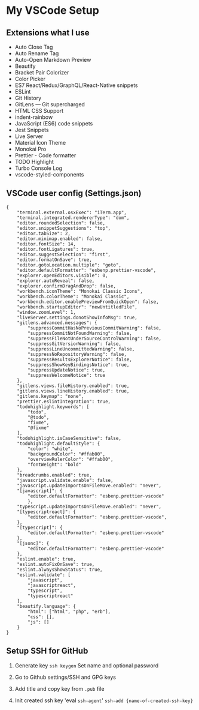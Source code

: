 # My VSCode Setup

## Extensions what I use

- Auto Close Tag
- Auto Rename Tag
- Auto-Open Markdown Preview
- Beautify
- Bracket Pair Colorizer
- Color Picker
- ES7 React/Redux/GraphQL/React-Native snippets
- ESLint
- Git History
- GitLens — Git supercharged
- HTML CSS Support
- indent-rainbow
- JavaScript (ES6) code snippets
- Jest Snippets
- Live Server
- Material Icon Theme
- Monokai Pro
- Prettier - Code formatter
- TODO Highlight
- Turbo Console Log
- vscode-styled-components

## VSCode user config (Settings.json)
```
{
    "terminal.external.osxExec": "iTerm.app",
    "terminal.integrated.rendererType": "dom",
    "editor.roundedSelection": false,
    "editor.snippetSuggestions": "top",
    "editor.tabSize": 2,
    "editor.minimap.enabled": false,
    "editor.fontSize": 14,
    "editor.fontLigatures": true,
    "editor.suggestSelection": "first",
    "editor.formatOnSave": true,
    "editor.gotoLocation.multiple": "goto",
    "editor.defaultFormatter": "esbenp.prettier-vscode",
    "explorer.openEditors.visible": 0,
    "explorer.autoReveal": false,
    "explorer.confirmDragAndDrop": false,
    "workbench.iconTheme": "Monokai Classic Icons",
    "workbench.colorTheme": "Monokai Classic",
    "workbench.editor.enablePreviewFromQuickOpen": false,
    "workbench.startupEditor": "newUntitledFile",
    "window.zoomLevel": 1,
    "liveServer.settings.donotShowInfoMsg": true,
    "gitlens.advanced.messages": {
        "suppressCommitHasNoPreviousCommitWarning": false,
        "suppressCommitNotFoundWarning": false,
        "suppressFileNotUnderSourceControlWarning": false,
        "suppressGitVersionWarning": false,
        "suppressLineUncommittedWarning": false,
        "suppressNoRepositoryWarning": false,
        "suppressResultsExplorerNotice": false,
        "suppressShowKeyBindingsNotice": true,
        "suppressUpdateNotice": true,
        "suppressWelcomeNotice": true
    },
    "gitlens.views.fileHistory.enabled": true,
    "gitlens.views.lineHistory.enabled": true,
    "gitlens.keymap": "none",
    "prettier.eslintIntegration": true,
    "todohighlight.keywords": [
        "todo",
        "@todo",
        "fixme",
        "@fixme"
    ],
    "todohighlight.isCaseSensitive": false,
    "todohighlight.defaultStyle": {
        "color": "white",
        "backgroundColor": "#ffab00",
        "overviewRulerColor": "#ffab00",
        "fontWeight": "bold"
    },
    "breadcrumbs.enabled": true,
    "javascript.validate.enable": false,
    "javascript.updateImportsOnFileMove.enabled": "never",
    "[javascript]": {
        "editor.defaultFormatter": "esbenp.prettier-vscode"
        },
    "typescript.updateImportsOnFileMove.enabled": "never",
    "[typescriptreact]": {
        "editor.defaultFormatter": "esbenp.prettier-vscode",
    },
    "[typescript]": {
        "editor.defaultFormatter": "esbenp.prettier-vscode"
    },
    "[jsonc]": {
        "editor.defaultFormatter": "esbenp.prettier-vscode"
    },
    "eslint.enable": true,
    "eslint.autoFixOnSave": true,
    "eslint.alwaysShowStatus": true,
    "eslint.validate": [
        "javascript",
        "javascriptreact",
        "typescript",
        "typescriptreact"
    ],
    "beautify.language": {
        "html": ["html", "php", "erb"],
        "css": [],
        "js": []
    }
}
```

## Setup SSH for GitHub

1) Generate key
`ssh keygen`
Set name and optional password

2) Go to Github settings/SSH and GPG keys
3) Add title and copy key from `.pub` file
4) Init created ssh key
'eval `ssh-agent`'
`ssh-add {name-of-created-ssh-key}`
